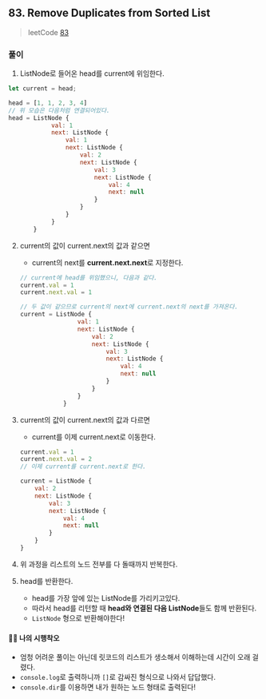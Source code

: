 ## 83. Remove Duplicates from Sorted List

> leetCode [83](https://leetcode.com/problems/remove-duplicates-from-sorted-list/)

### 풀이

1. ListNode로 들어온 head를 current에 위임한다.

```js
let current = head;
```

```js
head = [1, 1, 2, 3, 4]
// 위 모습은 다음처럼 연결되어있다.
head = ListNode {
            val: 1
            next: ListNode {
                val: 1
                next: ListNode {
                    val: 2
                    next: ListNode {
                        val: 3
                        next: ListNode {
                            val: 4
                            next: null
                        }
                    }
                }
            }
       }
```

2. current의 값이 current.next의 값과 같으면

   - current의 next를 **current.next.next**로 지정한다.

   ```js
   // current에 head를 위임했으니, 다음과 같다.
   current.val = 1
   current.next.val = 1

   // 두 값이 같으므로 current의 next에 current.next의 next를 가져온다.
   current = ListNode {
                   val: 1
                   next: ListNode {
                       val: 2
                       next: ListNode {
                           val: 3
                           next: ListNode {
                               val: 4
                               next: null
                           }
                       }
                   }
               }
   ```

3. current의 값이 current.next의 값과 다르면

   - current를 이제 current.next로 이동한다.

   ```js
   current.val = 1
   current.next.val = 2
   // 이제 current를 current.next로 한다.

   current = ListNode {
       val: 2
       next: ListNode {
           val: 3
           next: ListNode {
               val: 4
               next: null
           }
       }
   }
   ```

4. 위 과정을 리스트의 노드 전부를 다 돌때까지 반복한다.
5. head를 반환한다.
   - head를 가장 앞에 있는 ListNode를 가리키고있다.
   - 따라서 head를 리턴할 때 **head와 연결된 다음 ListNode**들도 함께 반환된다.
   - `ListNode` 형으로 반환해야한다!

#### 🤦‍♀️ 나의 시행착오

- 엄청 어려운 풀이는 아닌데 릿코드의 리스트가 생소해서 이해하는데 시간이 오래 걸렸다.
- `console.log`로 출력하니까 `[]`로 감싸진 형식으로 나와서 답답했다.
- `console.dir`를 이용하면 내가 원하는 노드 형태로 출력된다!
